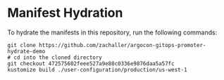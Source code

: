 # Manifest Hydration

To hydrate the manifests in this repository, run the following commands:

```shell
git clone https://github.com/zachaller/argocon-gitops-promoter-hydrate-demo
# cd into the cloned directory
git checkout 472575602feee527a9e80c0336e9876daa5a57fc
kustomize build ./user-configuration/production/us-west-1
```
